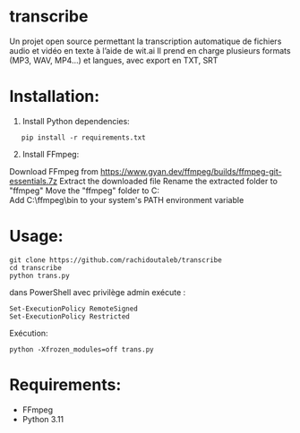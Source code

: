 # transcribe
Un projet open source permettant la transcription automatique de fichiers audio et vidéo en texte à l’aide de wit.ai  Il prend en charge plusieurs formats (MP3, WAV, MP4…) et langues, avec export en TXT, SRT

# Installation:
1. Install Python dependencies:
```
   pip install -r requirements.txt
```

2. Install FFmpeg:

Download FFmpeg from https://www.gyan.dev/ffmpeg/builds/ffmpeg-git-essentials.7z
Extract the downloaded file
Rename the extracted folder to "ffmpeg"
Move the "ffmpeg" folder to C:\
Add C:\ffmpeg\bin to your system's PATH environment variable

# Usage:
```
git clone https://github.com/rachidoutaleb/transcribe
cd transcribe
python trans.py
```

dans PowerShell avec privilège admin exécute :
```
Set-ExecutionPolicy RemoteSigned
Set-ExecutionPolicy Restricted
```

Exécution:
```
python -Xfrozen_modules=off trans.py
```

# Requirements:
- FFmpeg
- Python 3.11
